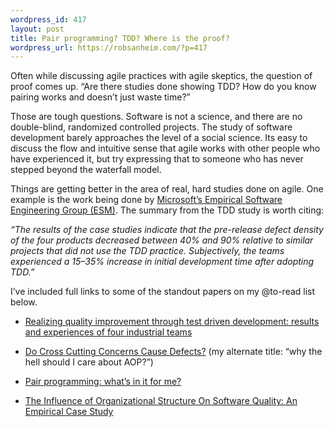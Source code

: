 ```yaml
--- 
wordpress_id: 417
layout: post
title: Pair programming? TDD? Where is the proof?
wordpress_url: https://robsanheim.com/?p=417
---
```

<p>Often while discussing agile practices with agile skeptics, the question of proof comes up.  &#8220;Are there studies done showing TDD?  How do you know pairing works and doesn&#8217;t just waste time?&#8221;  </p>

<p>Those are tough questions.  Software is not a science, and there are no double-blind, randomized controlled projects.  The study of software development barely approaches the level of a social science.  Its easy to discuss the flow and intuitive sense that agile works with other people who have experienced it, but try expressing that to someone who has never stepped beyond the waterfall model.</p>

<p>Things are getting better in the area of real, hard studies done on agile.  One example is the work being done by <a href="https://research.microsoft.com/en-us/projects/esm/" title="ESM - Microsoft Research">Microsoft&#8217;s Empirical Software Engineering Group (ESM)</a>.  The summary from the TDD study is worth citing:</p>

<p><cite>&#8220;The results of the case studies indicate that the pre-release defect density of the four products decreased between 40% and 90% relative to similar projects that did not use the TDD practice. Subjectively, the teams experienced a 15–35% increase in initial development time after adopting TDD.&#8221;</cite></p>

I&#8217;ve included full links to some of the standout papers on my @to-read list below.  

<ul>
<li><p><a href="https://www.springerlink.com/content/q91566748q234325/">Realizing quality improvement through test driven development: results and experiences of four industrial teams</a></p></li>
<li><p><a href="https://www2.computer.org/portal/web/csdl/doi/10.1109/TSE.2008.36">Do Cross Cutting Concerns Cause Defects?</a> (my alternate title: &#8220;why the hell should I care about AOP?&#8221;)</p></li>
<li><p><a href="https://portal.acm.org/citation.cfm?id=1414004.1414026&amp;coll=Portal&amp;dl=GUIDE&amp;CFID=13908394&amp;CFTOKEN=39610108">Pair programming: what&#8217;s in it for me?</a></p></li>
<li><p><a href="https://research.microsoft.com/apps/pubs/default.aspx?id=70535">The Influence of Organizational Structure On Software Quality: An Empirical Case Study</a></p></li>
</ul>

